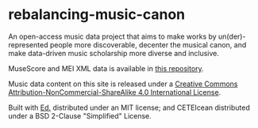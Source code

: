 # rebalancing-music-canon
An open-access music data project that aims to make works by un(der)-represented people more discoverable, decenter the musical canon, and make data-driven music scholarship more diverse and inclusive.

MuseScore and MEI XML data is available in [this repository](https://github.com/annakijas1/rebalancing-music-canon-data).

Music data content on this site is released under a [Creative Commons Attribution-NonCommercial-ShareAlike 4.0 International License](https://creativecommons.org/licenses/by-nc-sa/4.0/).

Built with [Ed.](https://jekyllthemes.io/theme/ed) distributed under an MIT license; and CETEIcean distributed under a BSD 2-Clause "Simplified" License.

